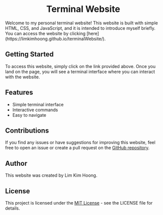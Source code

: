 <h1 align="center">Terminal Website</h1>
Welcome to my personal terminal website! This website is built with simple HTML, CSS, and JavaScript, and it is intended to introduce myself briefly.
<br/>
You can access the website by clicking [here](https://limkimhoong.github.io/terminalWebsite/).

## Getting Started
To access this website, simply click on the link provided above. Once you land on the page, you will see a terminal interface where you can interact with the website.

## Features
- Simple terminal interface
- Interactive commands
- Easy to navigate


## Contributions
If you find any issues or have suggestions for improving this website, feel free to open an issue or create a pull request on the [GitHub repository](https://github.com/limkimhoong/terminalWebsite.git).

## Author
This website was created by Lim Kim Hoong. 

## License
This project is licensed under the [MIT License](https://opensource.org/license/mit/) - see the LICENSE file for details.
